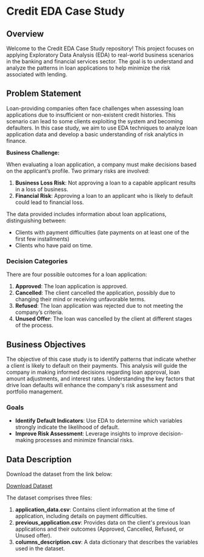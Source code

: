 # Credit EDA Case Study

## Overview

Welcome to the Credit EDA Case Study repository! This project focuses on applying Exploratory Data Analysis (EDA) to real-world business scenarios in the banking and financial services sector. The goal is to understand and analyze the patterns in loan applications to help minimize the risk associated with lending.

## Problem Statement

Loan-providing companies often face challenges when assessing loan applications due to insufficient or non-existent credit histories. This scenario can lead to some clients exploiting the system and becoming defaulters. In this case study, we aim to use EDA techniques to analyze loan application data and develop a basic understanding of risk analytics in finance.

**Business Challenge:**

When evaluating a loan application, a company must make decisions based on the applicant’s profile. Two primary risks are involved:
1. **Business Loss Risk**: Not approving a loan to a capable applicant results in a loss of business.
2. **Financial Risk**: Approving a loan to an applicant who is likely to default could lead to financial loss.

The data provided includes information about loan applications, distinguishing between:
- Clients with payment difficulties (late payments on at least one of the first few installments)
- Clients who have paid on time.

### Decision Categories

There are four possible outcomes for a loan application:
1. **Approved**: The loan application is approved.
2. **Cancelled**: The client cancelled the application, possibly due to changing their mind or receiving unfavorable terms.
3. **Refused**: The loan application was rejected due to not meeting the company’s criteria.
4. **Unused Offer**: The loan was cancelled by the client at different stages of the process.

## Business Objectives

The objective of this case study is to identify patterns that indicate whether a client is likely to default on their payments. This analysis will guide the company in making informed decisions regarding loan approval, loan amount adjustments, and interest rates. Understanding the key factors that drive loan defaults will enhance the company's risk assessment and portfolio management.

### Goals
- **Identify Default Indicators**: Use EDA to determine which variables strongly indicate the likelihood of default.
- **Improve Risk Assessment**: Leverage insights to improve decision-making processes and minimize financial risks.

## Data Description

Download the dataset from the link below:

[Download Dataset](https://drive.google.com/open?id=16RQztUqCfJOlbooHqYlJrp6Q7iL65uZB)

The dataset comprises three files:
1. **application_data.csv**: Contains client information at the time of application, including details on payment difficulties.
2. **previous_application.csv**: Provides data on the client's previous loan applications and their outcomes (Approved, Cancelled, Refused, or Unused offer).
3. **columns_description.csv**: A data dictionary that describes the variables used in the dataset.


